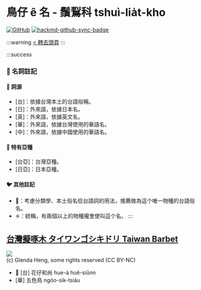 # 鳥仔 ê 名 - 鬚鴷科 tshuì-lia̍t-kho

[![GitHub](https://img.shields.io/badge/GitHub-black?logo=github)](https://github.com/siansiansu/tsiau-a-e-mia)
[![hackmd-github-sync-badge](https://hackmd.io/51UrgxKjROC7L31kuM-jtA/badge)](https://hackmd.io/51UrgxKjROC7L31kuM-jtA)

:::warning
[< 轉去頭頁](https://hackmd.io/@siansiansu/Hy4VzNvha)
:::

:::success
### 📖 名詞註記

#### 📎 詞源

- [台]：依據台灣本土的台語俗稱。
- [日]：外來語，依據日本名。
- [英]：外來語，依據英文名。
- [華]：外來語，依據台灣使用的華語名。
- [中]：外來語，依據中國使用的華語名。

#### 🎏 特有亞種

- [台亞]：台灣亞種。
- [日亞]：日本亞種。

#### 🐦 其他註記

- 🎯：考慮分類學、本土俗名佮台語詞的用法，推薦做為這个唯一物種的台語俗名。
- ✳️：統稱，有兩個以上的物種攏會使叫這个名。
:::

## [台灣擬啄木 タイワンゴシキドリ Taiwan Barbet](https://ebird.org/species/taibar2)

![](https://inaturalist-open-data.s3.amazonaws.com/photos/175905452/medium.jpg)
<br/>
(c) Glenda Heng, some rights reserved (CC BY-NC)

- 🎯 [台] 花仔和尚 hue-á huê-siūnn
- [華] 五色鳥 ngóo-sik-tsiáu
